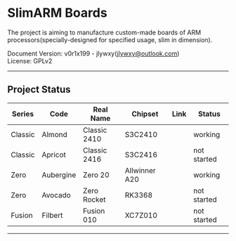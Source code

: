 # SlimARM Boards

The project is aiming to manufacture custom-made boards of ARM processors(specially-designed for specified usage, slim in dimension).<br>

Document Version: v0r1x199 - jlywxy(jlywxy@outlook.com)<br>
License: GPLv2<br>

- --

## Project Status
Series|Code|Real Name|Chipset|Link|Status
-|-|-|-|-|-
Classic|Almond|Classic 2410|S3C2410|<a href=''></a>|working
Classic|Apricot|Classic 2416|S3C2416||not started
Zero|Aubergine|Zero 20|Allwinner A20|<a href='//github.com/jlywxy/slimarm/'></a>|working
Zero|Avocado|Zero Rocket|RK3368||not started
Fusion|Filbert|Fusion 010|XC7Z010||not started
- --
